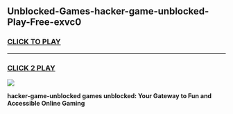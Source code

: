
## Unblocked-Games-hacker-game-unblocked-Play-Free-exvc0
<h3>
<a href="https://premium76.site?title=hacker-game-unblocked&ref=18A1">CLICK TO PLAY</a></h3>
<hr>

<h3>
<a href="https://premium76.site?title=hacker-game-unblocked&ref=18A1">CLICK 2 PLAY</a>
  
</h3>

<a href="https://premium76.site?title=hacker-game-unblocked&ref=18A1"><img src="https://clearcache.store/games.png"></a>


**hacker-game-unblocked games unblocked: Your Gateway to Fun and Accessible Online Gaming**
